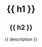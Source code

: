 <header class="hero">
  <div class="hero--content md:max-w-xl xl:max-w-4xl">
    <h1 class="font-mono text-sm mb-2">{{ h1 }}</h1>
    <h2 class="font-bold sm:text-3xl lg:text-5xl mb-3">{{ h2 }}</h2>
    <p class="text-md font-normal">{{ description }}</p>
  </div>
</header>
